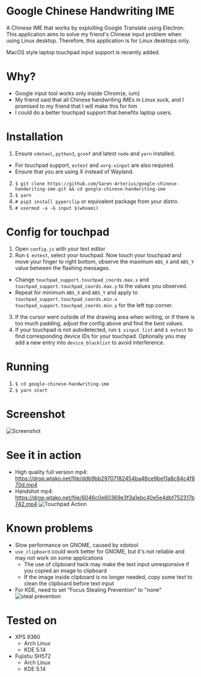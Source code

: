 # Google Chinese Handwriting IME
A Chinese IME that works by exploiting Google Translate using Electron. This application aims to solve my friend's Chinese input problem when using Linux desktop. Therefore, this application is for Linux desktops only. 

MacOS style laptop touchpad input support is recently added.

# Why?
- Google input tool works only inside Chrom{e, ium}
- My friend said that all Chinese handwriting IMEs in Linux suck, and I promised to my friend that I will make this for him
- I could do a better touchpad support that benefits laptop users.

# Installation
1. Ensure `xdotool`, `python3`, `gconf` and latest `node` and `yarn` installed. 
  - For touchpad support, `evtest` and `xorg-xinput` are also required.
  - Ensure that you are using X instead of Wayland.
2. `$ git clone https://github.com/Saren-Arterius/google-chinese-handwriting-ime.git && cd google-chinese-handwriting-ime`
3. `$ yarn`
4. `# pip3 install pyperclip` or equivalent package from your distro.
5. `# usermod -a -G input $(whoami)`

# Config for touchpad
1. Open `config.js` with your text editor
2. Run `$ evtest`, select your touchpad. Now touch your touchpad and move your finger to right bottom, observe the maximum `ABS_X` and `ABS_Y` value between the flashing messages. 
  - Change `touchpad_support.touchpad_coords.max.x` and `touchpad_support.touchpad_coords.max.y` to the values you observed.
  - Repeat for minimum `ABS_X` and `ABS_Y` and apply to `touchpad_support.touchpad_coords.min.x` `touchpad_support.touchpad_coords.min.y` for the left top corner.
3. If the cursor went outside of the drawing area when writing, or if there is too much padding, adjust the config above and find the best values.
4. If your touchpad is not autodetected, run `$ xinput list` and `$ evtest` to find corresponding device IDs for your touchpad. Optionally you may add a new entry into `device_blacklist` to avoid interference.

# Running
1. `$ cd google-chinese-handwriting-ime`
2. `$ yarn start`

# Screenshot
![Screenshot](https://drop.wtako.net/file/82b27c79a2f1c858dc62ecbd7fd605a5a9259101.png)

# See it in action
- High quality full version mp4: https://drop.wtako.net/file/ddb9bb29707182454ba46ce9be11a8c84c4f870d.mp4
- Handshot mp4: https://drop.wtako.net/file/6046c0e60369e3f3a1ebc40e5e4dbf752317b742.mp4
![Touchpad Action](https://drop.wtako.net/file/9e05f084439c9db567788f3680e7e71b7a4ae34b.gif)

# Known problems
- Slow performance on GNOME, caused by xdotool
- `use_clipboard` could work better for GNOME, but it's not reliable and may not work on some applications
  - The use of clipboard hack may make the text input unresponsive if you copied an image to clipboard
  - If the image inside clipboard is no longer needed, copy some text to clean the clipboard before text input
- For KDE, need to set "Focus Stealing Prevention" to "none"
![steal prevention](https://drop.wtako.net/file/53c5896dc98bc6ed153c4e903d08ea5250f76233.png)

# Tested on
- XPS 9360
  - Arch Linux
  - KDE 5.14
- Fujishu SH572
  - Arch Linux
  - KDE 5.14
